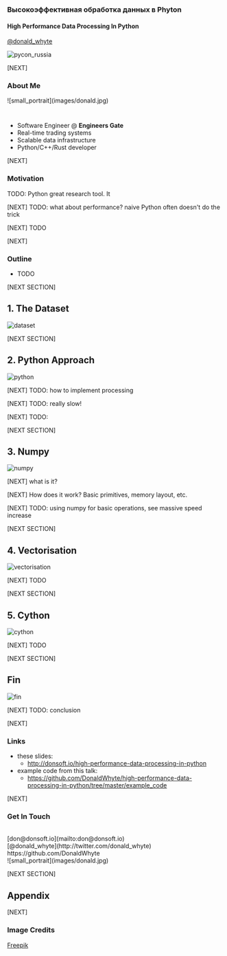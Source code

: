 ### **Высокоэффективная обработка данных в Phyton**

#### High Performance Data Processing In Python

<p>
  <a href="http://twitter.com/donald_whyte">@donald_whyte</a>
</p>

<div id="logo-notice">
  <img src="images/pycon_russia.png" alt="pycon_russia" />
</div>

[NEXT]
### About Me

<div class="left-col1of3">
  ![small_portrait](images/donald.jpg)
</div>
<div class="right-col2of3" style="text-center: left">
  <div style="height: 27px"></div>
  <ul>
    <li>Software Engineer @ <strong>Engineers Gate</strong></li>
    <li>Real-time trading systems</li>
    <li>Scalable data infrastructure</li>
    <li>Python/C++/Rust developer</li>
  </ul>
</div>
<div class="clear-col"></div>

[NEXT]
### Motivation

TODO: Python great research tool. It

[NEXT]
TODO: what about performance? naive Python often doesn't do the trick

[NEXT]
TODO

[NEXT]
### Outline

* TODO

[NEXT SECTION]
## 1. The Dataset
![dataset](images/dataset.svg)

[NEXT SECTION]
## 2. Python Approach
![python](images/python.svg)

[NEXT]
TODO: how to implement processing

[NEXT]
TODO: really slow!

[NEXT]
TODO:

[NEXT SECTION]
## 3. Numpy
![numpy](images/numpy.svg)

[NEXT]
what is it?

[NEXT]
How does it work? Basic primitives, memory layout, etc.

[NEXT]
TODO: using numpy for basic operations, see massive speed increase

[NEXT SECTION]
## 4. Vectorisation
![vectorisation](images/vectorisation.svg)

[NEXT]
TODO

[NEXT SECTION]
## 5. Cython
![cython](images/cython.svg)

[NEXT]
TODO

[NEXT SECTION]
## Fin
![fin](images/fin.svg)

[NEXT]
TODO: conclusion

[NEXT]
<!-- .slide: class="small-slide" -->
### Links

* these slides:
  - http://donsoft.io/high-performance-data-processing-in-python
* example code from this talk:
  - https://github.com/DonaldWhyte/high-performance-data-processing-in-python/tree/master/example_code

[NEXT]
### Get In Touch

<div class="left-col" style="text-center: left">
  <br />
  [don@donsoft.io](mailto:don@donsoft.io)<br />
  [@donald_whyte](http://twitter.com/donald_whyte)<br />
  https://github.com/DonaldWhyte
</div>
<div class="right-col">
  ![small_portrait](images/donald.jpg)
</div>
<div class="clear-col"></div>


[NEXT SECTION]
## Appendix

[NEXT]
### Image Credits

[Freepik](https://www.freepik.com/)
